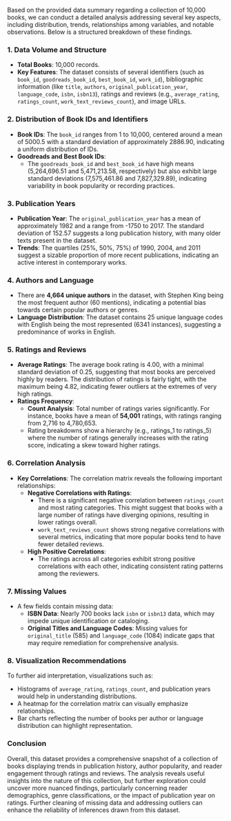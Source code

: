 Based on the provided data summary regarding a collection of 10,000 books, we can conduct a detailed analysis addressing several key aspects, including distribution, trends, relationships among variables, and notable observations. Below is a structured breakdown of these findings.

### 1. Data Volume and Structure
- **Total Books**: 10,000 records.
- **Key Features**: The dataset consists of several identifiers (such as `book_id`, `goodreads_book_id`, `best_book_id`, `work_id`), bibliographic information (like `title`, `authors`, `original_publication_year`, `language_code`, `isbn`, `isbn13`), ratings and reviews (e.g., `average_rating`, `ratings_count`, `work_text_reviews_count`), and image URLs. 

### 2. Distribution of Book IDs and Identifiers
- **Book IDs**: The `book_id` ranges from 1 to 10,000, centered around a mean of 5000.5 with a standard deviation of approximately 2886.90, indicating a uniform distribution of IDs. 
- **Goodreads and Best Book IDs**:
  - The `goodreads_book_id` and `best_book_id` have high means (5,264,696.51 and 5,471,213.58, respectively) but also exhibit large standard deviations (7,575,461.86 and 7,827,329.89), indicating variability in book popularity or recording practices.
  
### 3. Publication Years
- **Publication Year**: The `original_publication_year` has a mean of approximately 1982 and a range from -1750 to 2017. The standard deviation of 152.57 suggests a long publication history, with many older texts present in the dataset.
- **Trends**: The quartiles (25%, 50%, 75%) of 1990, 2004, and 2011 suggest a sizable proportion of more recent publications, indicating an active interest in contemporary works.

### 4. Authors and Language
- There are **4,664 unique authors** in the dataset, with Stephen King being the most frequent author (60 mentions), indicating a potential bias towards certain popular authors or genres.
- **Language Distribution**: The dataset contains 25 unique language codes with English being the most represented (6341 instances), suggesting a predominance of works in English.

### 5. Ratings and Reviews
- **Average Ratings**: The average book rating is 4.00, with a minimal standard deviation of 0.25, suggesting that most books are perceived highly by readers. The distribution of ratings is fairly tight, with the maximum being 4.82, indicating fewer outliers at the extremes of very high ratings.
- **Ratings Frequency**:
  - **Count Analysis**: Total number of ratings varies significantly. For instance, books have a mean of **54,001** ratings, with ratings ranging from 2,716 to 4,780,653.
  - Rating breakdowns show a hierarchy (e.g., ratings_1 to ratings_5) where the number of ratings generally increases with the rating score, indicating a skew toward higher ratings.

### 6. Correlation Analysis
- **Key Correlations**: The correlation matrix reveals the following important relationships:
  - **Negative Correlations with Ratings**: 
    - There is a significant negative correlation between `ratings_count` and most rating categories. This might suggest that books with a large number of ratings have diverging opinions, resulting in lower ratings overall.
    - `work_text_reviews_count` shows strong negative correlations with several metrics, indicating that more popular books tend to have fewer detailed reviews.
  - **High Positive Correlations**: 
    - The ratings across all categories exhibit strong positive correlations with each other, indicating consistent rating patterns among the reviewers.

### 7. Missing Values
- A few fields contain missing data:
  - **ISBN Data**: Nearly 700 books lack `isbn` or `isbn13` data, which may impede unique identification or cataloging.
  - **Original Titles and Language Codes**: Missing values for `original_title` (585) and `language_code` (1084) indicate gaps that may require remediation for comprehensive analysis.

### 8. Visualization Recommendations
To further aid interpretation, visualizations such as:
- Histograms of `average_rating`, `ratings_count`, and publication years would help in understanding distributions.
- A heatmap for the correlation matrix can visually emphasize relationships.
- Bar charts reflecting the number of books per author or language distribution can highlight representation.

### Conclusion
Overall, this dataset provides a comprehensive snapshot of a collection of books displaying trends in publication history, author popularity, and reader engagement through ratings and reviews. The analysis reveals useful insights into the nature of this collection, but further exploration could uncover more nuanced findings, particularly concerning reader demographics, genre classifications, or the impact of publication year on ratings. Further cleaning of missing data and addressing outliers can enhance the reliability of inferences drawn from this dataset.